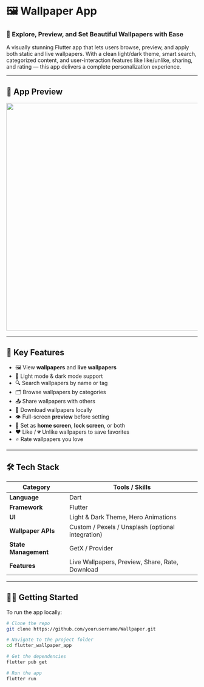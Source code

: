 <h1>🖼️ Wallpaper App</h1>

### 🌟 Explore, Preview, and Set Beautiful Wallpapers with Ease

<p>
  A visually stunning Flutter app that lets users browse, preview, and apply both static and live wallpapers. With a clean light/dark theme, smart search, categorized content, and user-interaction features like like/unlike, sharing, and rating — this app delivers a complete personalization experience.
</p>

---

## 📱 App Preview

<img src="https://github.com/user-attachments/assets/0f3ea546-d892-4dac-97c8-5f7561e66774" width="600" />

---

## 🎯 Key Features

- 🖼️ View **wallpapers** and **live wallpapers**
- 🌙 Light mode & dark mode support
- 🔍 Search wallpapers by name or tag
- 🗂️ Browse wallpapers by categories
- 📤 Share wallpapers with others
- 💾 Download wallpapers locally
- 👁️ Full-screen **preview** before setting
- 🎯 Set as **home screen**, **lock screen**, or both
- ❤️ Like / 💔 Unlike wallpapers to save favorites
- ⭐ Rate wallpapers you love

---

## 🛠️ Tech Stack

| Category            | Tools / Skills                                         |
|---------------------|--------------------------------------------------------|
| **Language**         | Dart                                                   |
| **Framework**        | Flutter                                                |
| **UI**               | Light & Dark Theme, Hero Animations                   |
| **Wallpaper APIs**   | Custom / Pexels / Unsplash (optional integration)     |
| **State Management** | GetX / Provider                                       |
| **Features**         | Live Wallpapers, Preview, Share, Rate, Download       |

---

## 🧑‍💻 Getting Started

To run the app locally:

```bash
# Clone the repo
git clone https://github.com/yourusername/Wallpaper.git

# Navigate to the project folder
cd flutter_wallpaper_app

# Get the dependencies
flutter pub get

# Run the app
flutter run

